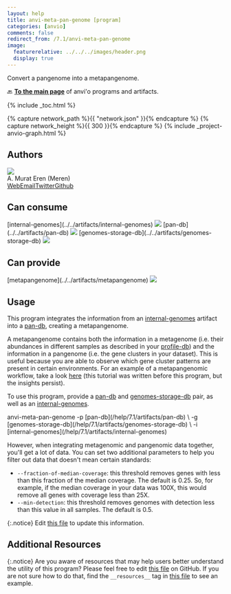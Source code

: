 ```yaml
---
layout: help
title: anvi-meta-pan-genome [program]
categories: [anvio]
comments: false
redirect_from: /7.1/anvi-meta-pan-genome
image:
  featurerelative: ../../../images/header.png
  display: true
---
```


Convert a pangenome into a metapangenome.

🔙 **[To the main page](../../)** of anvi'o programs and artifacts.


{% include _toc.html %}
<div id="svg" class="subnetwork"></div>
{% capture network_path %}{{ "network.json" }}{% endcapture %}
{% capture network_height %}{{ 300 }}{% endcapture %}
{% include _project-anvio-graph.html %}


## Authors

<div class="anvio-person"><div class="anvio-person-info"><div class="anvio-person-photo"><img class="anvio-person-photo-img" src="../../images/authors/meren.jpg" /></div><div class="anvio-person-info-box"><span class="anvio-person-name">A. Murat Eren (Meren)</span><div class="anvio-person-social-box"><a href="http://meren.org" class="person-social" target="_blank"><i class="fa fa-fw fa-home"></i>Web</a><a href="mailto:a.murat.eren@gmail.com" class="person-social" target="_blank"><i class="fa fa-fw fa-envelope-square"></i>Email</a><a href="http://twitter.com/merenbey" class="person-social" target="_blank"><i class="fa fa-fw fa-twitter-square"></i>Twitter</a><a href="http://github.com/meren" class="person-social" target="_blank"><i class="fa fa-fw fa-github"></i>Github</a></div></div></div></div>



## Can consume


<p style="text-align: left" markdown="1"><span class="artifact-r">[internal-genomes](../../artifacts/internal-genomes) <img src="../../images/icons/TXT.png" class="artifact-icon-mini" /></span> <span class="artifact-r">[pan-db](../../artifacts/pan-db) <img src="../../images/icons/DB.png" class="artifact-icon-mini" /></span> <span class="artifact-r">[genomes-storage-db](../../artifacts/genomes-storage-db) <img src="../../images/icons/DB.png" class="artifact-icon-mini" /></span></p>


## Can provide


<p style="text-align: left" markdown="1"><span class="artifact-p">[metapangenome](../../artifacts/metapangenome) <img src="../../images/icons/CONCEPT.png" class="artifact-icon-mini" /></span></p>


## Usage


This program integrates the information from an <span class="artifact-n">[internal-genomes](/help/7.1/artifacts/internal-genomes)</span> artifact into a <span class="artifact-n">[pan-db](/help/7.1/artifacts/pan-db)</span>, creating a metapangenome. 

A metapangenome contains both the information in a metagenome (i.e. their abundances in different samples as described in your <span class="artifact-n">[profile-db](/help/7.1/artifacts/profile-db)</span>) and the information in a pangenome (i.e. the gene clusters in your dataset). This is useful because you are able to observe which gene cluster patterns are present in certain environments. For an example of a metapangenomic workflow, take a look [here](http://merenlab.org/data/prochlorococcus-metapangenome/) (this tutorial was written before this program, but the insights persist). 

To use this program, provide a <span class="artifact-n">[pan-db](/help/7.1/artifacts/pan-db)</span> and <span class="artifact-n">[genomes-storage-db](/help/7.1/artifacts/genomes-storage-db)</span> pair, as well as an <span class="artifact-n">[internal-genomes](/help/7.1/artifacts/internal-genomes)</span>.

<div class="codeblock" markdown="1">
anvi&#45;meta&#45;pan&#45;genome &#45;p <span class="artifact&#45;n">[pan&#45;db](/help/7.1/artifacts/pan&#45;db)</span> \
                     &#45;g <span class="artifact&#45;n">[genomes&#45;storage&#45;db](/help/7.1/artifacts/genomes&#45;storage&#45;db)</span> \
                     &#45;i <span class="artifact&#45;n">[internal&#45;genomes](/help/7.1/artifacts/internal&#45;genomes)</span> 
</div>

However, when integrating metagenomic and pangenomic data together, you'll get a lot of data. You can set two additional parameters to help you filter out data that doesn't mean certain standards:

- `--fraction-of-median-coverage`: this threshold removes genes with less than this fraction of the median coverage. The default is 0.25. So, for example, if the median coverage in your data was 100X, this would remove all genes with coverage less than 25X. 
- `--min-detection`: this threshold removes genomes with detection less than this value in all samples. The default is 0.5.


{:.notice}
Edit [this file](https://github.com/merenlab/anvio/tree/master/anvio/docs/programs/anvi-meta-pan-genome.md) to update this information.


## Additional Resources



{:.notice}
Are you aware of resources that may help users better understand the utility of this program? Please feel free to edit [this file](https://github.com/merenlab/anvio/tree/master/bin/anvi-meta-pan-genome) on GitHub. If you are not sure how to do that, find the `__resources__` tag in [this file](https://github.com/merenlab/anvio/blob/master/bin/anvi-interactive) to see an example.
